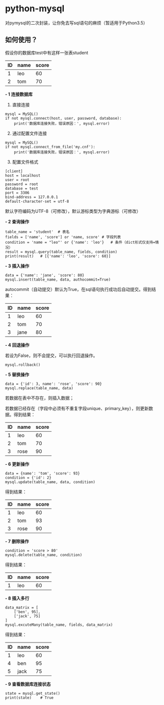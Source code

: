 # python-mysql
对pymysql的二次封装，让你免去写sql语句的麻烦（暂适用于Python3.5）

## 如何使用？
假设你的数据库test中有这样一张表student

ID | name | score
---|---|---
1 | leo | 60 
2 | tom | 70


**- 1 连接数据库**
1. 直接连接
```
mysql = MySQL()
if not mysql.connect(host, user, password, database):
    print('数据库连接失败，错误原因：', mysql.error)

```
2. 通过配置文件连接
```
mysql = MySQL()
if not mysql.connect_from_file('my.cnf'):
    print('数据库连接失败，错误原因：', mysql.error)

```
3. 配置文件格式

```
[client]
host = localhost
user = root
password = root
database = test
port = 3306
bind-address = 127.0.0.1
default-character-set = utf-8
```
默认字符编码为UTF-8（可修改），默认游标类型为字典游标（可修改）

**- 2 查询操作**

```
table_name = 'student'  # 表名
fields = ['name', 'score'] or 'name, score' # 字段列表
condition = 'name = "leo"' or {'name': 'leo'}   # 条件（dict形式仅支持=情况）
result = mysql.query(table_name, fields, condition)
print(result)   # [{'name': 'leo', 'score': 60}]
```

**- 3 插入操作**

```
data = {'name': 'jane', 'score': 80}
mysql.insert(table_name, data, authocommit=True)
```
autocommit（自动提交）默认为True，在sql语句执行成功后自动提交。得到结果：

ID | name | score
---|---|---
1 | leo | 60 
2 | tom | 70
3 | jane | 80

**- 4 回退操作**

若设为False，则不会提交，可以执行回退操作。

```
mysql.rollback()
```

**- 5 替换操作**

```
data = {'id': 3, name': 'rose', 'score': 90}
mysql.replace(table_name, data)
```

若数据在表中不存在，则插入数据；

若数据已经存在（字段中必须有不重复字段unique、primary_key），则更新数据。得到结果：

ID | name | score
---|---|---
1 | leo | 60 
2 | tom | 70
3 | rose | 90


**- 6 更新操作**

```
data = {name': 'tom', 'score': 93}
condition = {'id': 2}
mysql.update(table_name, data, condition)
```
得到结果：

ID | name | score
---|---|---
1 | leo | 60
2 | tom | 93
3 | rose | 90

**- 7 删除操作**

```
condition = 'score > 80'
mysql.delete(table_name, condition)
```
得到结果：

ID | name | score
---|---|---
1 | leo | 60 

**- 8 插入多行**
```
data_matrix = [
    ['ben', 95],
    ['jack', 75]
]
mysql.excuteMany(table_name, fields, data_matrix)
```

得到结果：

ID | name | score
---|---|---
1 | leo | 60 
4 | ben | 95
5 | jack | 75

**- 9 查看数据库连接状态**

```
state = mysql.get_state()
print(state)    # True
```




